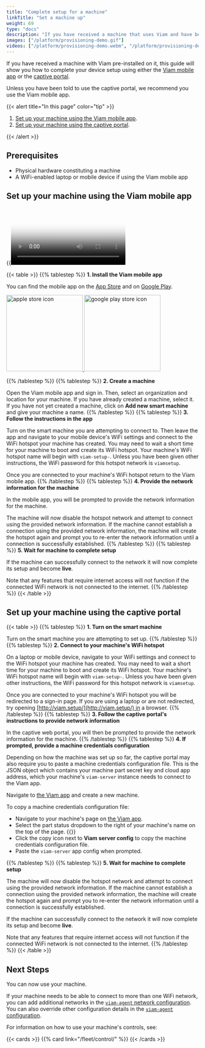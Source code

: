 ```yaml
---
title: "Complete setup for a machine"
linkTitle: "Set a machine up"
weight: 69
type: "docs"
description: "If you have received a machine that uses Viam and have been pointed to this guide, this guide will show you how to set it up."
images: ["/platform/provisioning-demo.gif"]
videos: ["/platform/provisioning-demo.webm", "/platform/provisioning-demo.mp4"]
---
```


If you have received a machine with Viam pre-installed on it, this guide will show you how to complete your device setup using either the [Viam mobile app](#set-up-your-machine-using-the-viam-mobile-app) or the [captive portal](#set-up-your-machine-using-the-captive-portal).

Unless you have been told to use the captive portal, we recommend you use the Viam mobile app.

{{< alert title="In this page" color="tip" >}}

1. [Set up your machine using the Viam mobile app](#set-up-your-machine-using-the-viam-mobile-app).
1. [Set up your machine using the captive portal](#set-up-your-machine-using-the-captive-portal).

{{< /alert >}}

## Prerequisites

- Physical hardware constituting a machine
- A WiFi-enabled laptop or mobile device if using the Viam mobile app

## Set up your machine using the Viam mobile app

{{<video webm_src="/platform/provisioning-demo.webm" mp4_src="/platform/provisioning-demo.mp4" alt="Using the Viam mobile app to provision a new machine with viam-agent." poster="/platform/provisioning-demo.jpg" max-width="400px" class="aligncenter imgzoom">}}

{{< table >}}
{{% tablestep %}}
**1. Install the Viam mobile app**

You can find the mobile app on the [App Store](https://apps.apple.com/vn/app/viam-robotics/id6451424162) and on [Google Play](https://play.google.com/store/apps/details?id=com.viam.viammobile&hl=en&gl=US).

<a href="https://apps.apple.com/vn/app/viam-robotics/id6451424162" target="_blank">
  <img src="https://github.com/viamrobotics/docs/assets/90707162/a470b65d-1b97-412f-9f97-daf902f2f053" width="200px" alt="apple store icon" class="center-if-small" >
</a>

<a href="https://play.google.com/store/apps/details?id=com.viam.viammobile&hl=en&gl=US" target="_blank">
  <img src="https://github.com/viamrobotics/docs/assets/90707162/6ebd6960-08c5-41d4-81f9-42293fbfdfd4" width="200px" alt="google play store icon" class="center-if-small" >
</a>

{{% /tablestep %}}
{{% tablestep %}}
**2. Create a machine**

Open the Viam mobile app and sign in.
Then, select an organization and location for your machine.
If you have already created a machine, select it.
If you have not yet created a machine, click on **Add new smart machine** and give your machine a name.
{{% /tablestep %}}
{{% tablestep %}}
**3. Follow the instructions in the app**

Turn on the smart machine you are attempting to connect to.
Then leave the app and navigate to your mobile device's WiFi settings and connect to the WiFi hotspot your machine has created.
You may need to wait a short time for your machine to boot and create its WiFi hotspot.
Your machine's WiFi hotspot name will begin with `viam-setup-`.
Unless you have been given other instructions, the WiFi password for this hotspot network is `viamsetup`.

Once you are connected to your machine's WiFi hotspot return to the Viam mobile app.
{{% /tablestep %}}
{{% tablestep %}}
**4. Provide the network information for the machine**

In the mobile app, you will be prompted to provide the network information for the machine.

The machine will now disable the hotspot network and attempt to connect using the provided network information.
If the machine cannot establish a connection using the provided network information, the machine will create the hotspot again and prompt you to re-enter the network information until a connection is successfully established.
{{% /tablestep %}}
{{% tablestep %}}
**5. Wait for machine to complete setup**

If the machine can successfully connect to the network it will now complete its setup and become **live**.

Note that any features that require internet access will not function if the connected WiFi network is not connected to the internet.
{{% /tablestep %}}
{{< /table >}}

## Set up your machine using the captive portal

{{< table >}}
{{% tablestep %}}
**1. Turn on the smart machine**

Turn on the smart machine you are attempting to set up.
{{% /tablestep %}}
{{% tablestep %}}
**2. Connect to your machine's WiFi hotspot**

On a laptop or mobile device, navigate to your WiFi settings and connect to the WiFi hotspot your machine has created.
You may need to wait a short time for your machine to boot and create its WiFi hotspot.
Your machine's WiFi hotspot name will begin with `viam-setup-`.
Unless you have been given other instructions, the WiFi password for this hotspot network is `viamsetup`.

Once you are connected to your machine's WiFi hotspot you will be redirected to a sign-in page.
If you are using a laptop or are not redirected, try opening [http://viam.setup/](http://viam.setup/) in a browser.
{{% /tablestep %}}
{{% tablestep %}}
**3. Follow the captive portal's instructions to provide network information**

In the captive web portal, you will then be prompted to provide the network information for the machine.
{{% /tablestep %}}
{{% tablestep %}}
**4. If prompted, provide a machine credentials configuration**

Depending on how the machine was set up so far, the captive portal may also require you to paste a machine credentials configuration file.
This is the JSON object which contains your machine part secret key and cloud app address, which your machine's `viam-server` instance needs to connect to the Viam app.

Navigate to [the Viam app](https://app.viam.com) and create a new machine.

To copy a machine credentials configuration file:

- Navigate to your machine's page on [the Viam app](https://app.viam.com).
- Select the part status dropdown to the right of your machine's name on the top of the page.
  {{<imgproc src="configure/machine-part-info.png" resize="500x" declaredimensions=true alt="Restart button on the machine part info dropdown">}}
- Click the copy icon next to **Viam server config** to copy the machine credentials configuration file.
- Paste the `viam-server` app config when prompted.

{{% /tablestep %}}
{{% tablestep %}}
**5. Wait for machine to complete setup**

The machine will now disable the hotspot network and attempt to connect using the provided network information.
If the machine cannot establish a connection using the provided network information, the machine will create the hotspot again and prompt you to re-enter the network information until a connection is successfully established.

If the machine can successfully connect to the network it will now complete its setup and become **live**.

Note that any features that require internet access will not function if the connected WiFi network is not connected to the internet.
{{% /tablestep %}}
{{< /table >}}

## Next Steps

You can now use your machine.

If your machine needs to be able to connect to more than one WiFi network, you can add additional networks in the [`viam-agent` network configuration](/configure/agent/#networks).
You can also override other configuration details in the [`viam-agent` configuration](/configure/agent/#configuration).

For information on how to use your machine's controls, see:

{{< cards >}}
{{% card link="/fleet/control/" %}}
{{< /cards >}}
